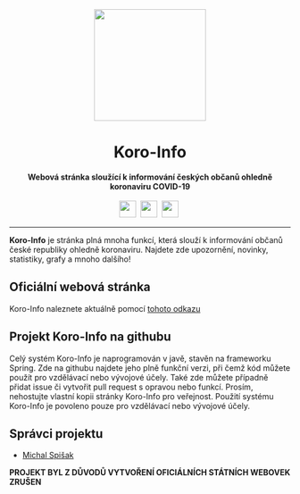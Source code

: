<div align="center">
    <img src="https://i.imgur.com/IIATI01.png" height="200" width="200">
    <h1>Koro-Info</h1>
    <strong>Webová stránka sloužící k informování českých občanů ohledně koronaviru COVID-19</strong><br><br>
    <img src="https://forthebadge.com/images/badges/made-with-java.svg" height="30">&nbsp;
    <img src="https://forthebadge.com/images/badges/built-with-love.svg" height="30">&nbsp;
    <img src="https://forthebadge.com/images/badges/uses-html.svg" height="30">&nbsp;
</div>

---

**Koro-Info** je stránka plná mnoha funkcí, která slouží k informování občanů české republiky ohledně koronaviru. Najdete zde upozornění, novinky, statistiky, grafy a mnoho dalšího!

## Oficiální webová stránka
Koro-Info naleznete aktuálně pomocí [tohoto odkazu](https://koroinfo.nejrychlejsi.eu/)

## Projekt Koro-Info na githubu
Celý systém Koro-Info je naprogramován v javě, stavěn na frameworku Spring.
Zde na githubu najdete jeho plně funkční verzi, při čemž kód můžete použít pro vzdělávací nebo vývojové účely. 
Také zde můžete případně přidat issue či vytvořit pull request s opravou nebo funkcí.
Prosím, nehostujte vlastní kopii stránky Koro-Info pro veřejnost. Použití systému Koro-Info
je povoleno pouze pro vzdělávací nebo vývojové účely.

## Správci projektu
* [Michal Spišak](https://github.com/Speedy11CZ)


**PROJEKT BYL Z DŮVODŮ VYTVOŘENÍ OFICIÁLNÍCH STÁTNÍCH WEBOVEK ZRUŠEN**
